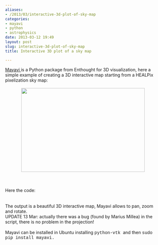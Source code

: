 ```yaml
---
aliases:
- /2013/03/interactive-3d-plot-of-sky-map
categories:
- mayavi
- python
- astrophysics
date: 2013-03-12 19:49
layout: post
slug: interactive-3d-plot-of-sky-map
title: Interactive 3D plot of a sky map

---
```


<a href="http://code.enthought.com/projects/mayavi/">
 Mayavi
</a>
is a Python package from Enthought for 3D visualization, here a simple example of creating a 3D interactive map starting from a HEALPix pixelization sky map:
<br/>
<div>
 <br/>
 <div>
  <div class="separator" style="clear: both; text-align: center;">
   <a href="/images/interactive-3d-plot-of-sky-map_s1600_snapshot.png" imageanchor="1" style="margin-left: 1em; margin-right: 1em;">
    <img border="0" height="271" src="/images/interactive-3d-plot-of-sky-map_s400_snapshot.png" width="400"/>
   </a>
  </div>
  <div class="separator" style="clear: both; text-align: center;">
   <br/>
  </div>
  <br/>
  <a name="more">
  </a>
  <br/>
  Here the code:
  <br/>
  <script src="https://gist.github.com/zonca/5146356.js">
  </script>
  <br/>
  <br/>
  The output is a beautiful 3D interactive map, Mayavi allows to pan, zoom and rotate.
  <br/>
  UPDATE 13 Mar: actually there was a bug (found by Marius Millea) in the script, there is no problem in the projection!
  <br/>
  <div class="separator" style="clear: both; text-align: center;">
   <br/>
  </div>
  Mayavi can be installed in Ubuntu installing
  <span style="font-family: Courier New, Courier, monospace;">
   python-vtk
  </span>
  and then
  <span style="font-family: Courier New, Courier, monospace;">
   sudo pip install mayavi.
  </span>
 </div>
</div>
